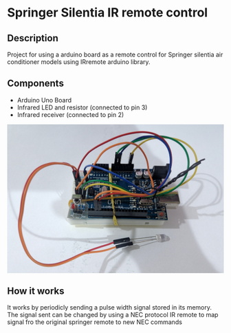 # Springer Silentia IR remote control

## Description

Project for using a arduino board as a remote control for Springer silentia air conditioner models using IRremote arduino library.

## Components

- Arduino Uno Board
- Infrared LED and resistor (connected to pin 3)
- Infrared receiver (connected to pin 2)

<img align="center" width="700" alt="Arduino" src="Arduino.jpg">

## How it works

It works by periodicly sending a pulse width signal stored in its memory. The signal sent can be changed by using a NEC protocol IR remote to map signal fro the original springer remote to new NEC commands

